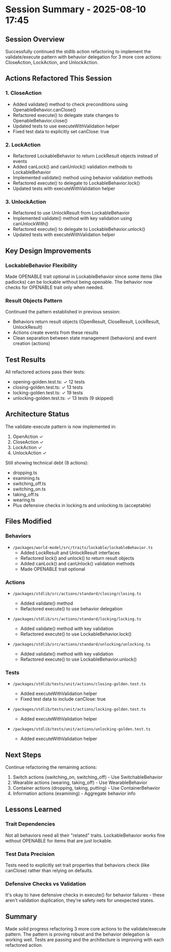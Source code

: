 # Session Summary - 2025-08-10 17:45

## Session Overview
Successfully continued the stdlib action refactoring to implement the validate/execute pattern with behavior delegation for 3 more core actions: CloseAction, LockAction, and UnlockAction.

## Actions Refactored This Session

### 1. CloseAction
- Added validate() method to check preconditions using OpenableBehavior.canClose()
- Refactored execute() to delegate state changes to OpenableBehavior.close()
- Updated tests to use executeWithValidation helper
- Fixed test data to explicitly set canClose: true

### 2. LockAction  
- Refactored LockableBehavior to return LockResult objects instead of events
- Added canLock() and canUnlock() validation methods to LockableBehavior
- Implemented validate() method using behavior validation methods
- Refactored execute() to delegate to LockableBehavior.lock()
- Updated tests with executeWithValidation helper

### 3. UnlockAction
- Refactored to use UnlockResult from LockableBehavior
- Implemented validate() method with key validation using canUnlockWith()
- Refactored execute() to delegate to LockableBehavior.unlock()
- Updated tests with executeWithValidation helper

## Key Design Improvements

### LockableBehavior Flexibility
Made OPENABLE trait optional in LockableBehavior since some items (like padlocks) can be lockable without being openable. The behavior now checks for OPENABLE trait only when needed.

### Result Objects Pattern
Continued the pattern established in previous session:
- Behaviors return result objects (OpenResult, CloseResult, LockResult, UnlockResult)
- Actions create events from these results
- Clean separation between state management (behaviors) and event creation (actions)

## Test Results
All refactored actions pass their tests:
- opening-golden.test.ts: ✓ 12 tests
- closing-golden.test.ts: ✓ 13 tests  
- locking-golden.test.ts: ✓ 19 tests
- unlocking-golden.test.ts: ✓ 13 tests (9 skipped)

## Architecture Status
The validate-execute pattern is now implemented in:
1. OpenAction ✓
2. CloseAction ✓
3. LockAction ✓
4. UnlockAction ✓

Still showing technical debt (8 actions):
- dropping.ts
- examining.ts
- switching_off.ts
- switching_on.ts
- taking_off.ts
- wearing.ts
- Plus defensive checks in locking.ts and unlocking.ts (acceptable)

## Files Modified

### Behaviors
- `/packages/world-model/src/traits/lockable/lockableBehavior.ts`
  - Added LockResult and UnlockResult interfaces
  - Refactored lock() and unlock() to return result objects
  - Added canLock() and canUnlock() validation methods
  - Made OPENABLE trait optional

### Actions
- `/packages/stdlib/src/actions/standard/closing/closing.ts`
  - Added validate() method
  - Refactored execute() to use behavior delegation
  
- `/packages/stdlib/src/actions/standard/locking/locking.ts`
  - Added validate() method with key validation
  - Refactored execute() to use LockableBehavior.lock()
  
- `/packages/stdlib/src/actions/standard/unlocking/unlocking.ts`
  - Added validate() method with key validation
  - Refactored execute() to use LockableBehavior.unlock()

### Tests
- `/packages/stdlib/tests/unit/actions/closing-golden.test.ts`
  - Added executeWithValidation helper
  - Fixed test data to include canClose: true
  
- `/packages/stdlib/tests/unit/actions/locking-golden.test.ts`
  - Added executeWithValidation helper
  
- `/packages/stdlib/tests/unit/actions/unlocking-golden.test.ts`
  - Added executeWithValidation helper

## Next Steps

Continue refactoring the remaining actions:
1. Switch actions (switching_on, switching_off) - Use SwitchableBehavior
2. Wearable actions (wearing, taking_off) - Use WearableBehavior  
3. Container actions (dropping, taking, putting) - Use ContainerBehavior
4. Information actions (examining) - Aggregate behavior info

## Lessons Learned

### Trait Dependencies
Not all behaviors need all their "related" traits. LockableBehavior works fine without OPENABLE for items that are just lockable.

### Test Data Precision
Tests need to explicitly set trait properties that behaviors check (like canClose) rather than relying on defaults.

### Defensive Checks vs Validation
It's okay to have defensive checks in execute() for behavior failures - these aren't validation duplication, they're safety nets for unexpected states.

## Summary
Made solid progress refactoring 3 more core actions to the validate/execute pattern. The pattern is proving robust and the behavior delegation is working well. Tests are passing and the architecture is improving with each refactored action.